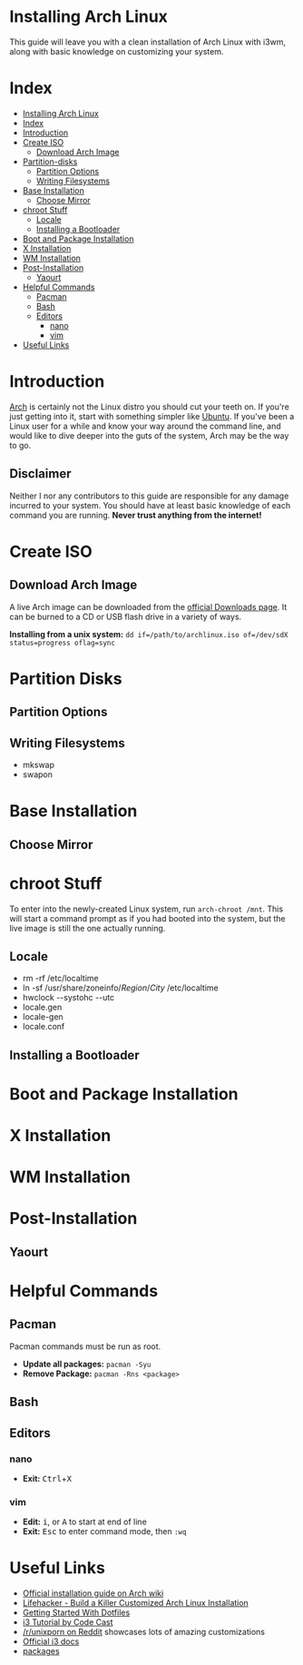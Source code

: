 # Installing Arch Linux
This guide will leave you with a clean installation of Arch Linux with i3wm,
along with basic knowledge on customizing your system.

# Index

  - [Installing Arch Linux](#installing-arch-linux)
  - [Index](#index)
  - [Introduction](#introduction)
  - [Create ISO](#create-iso)
    - [Download Arch Image](#download-arch-image)
  - [Partition-disks](#partition-disks)
    - [Partition Options](#partition-options)
    - [Writing Filesystems](#writing-filesystems)
  - [Base Installation](#base-installation)
    - [Choose Mirror](#choose-mirror)
  - [chroot Stuff](#chroot-stuff)
    - [Locale](#locale)
    - [Installing a Bootloader](#installing-a-bootloader)
  - [Boot and Package Installation](#boot-and-package-installation)
  - [X Installation](#x-installation)
  - [WM Installation](#wm-installation)
  - [Post-Installation](#post-installation)
    - [Yaourt](#yaourt)
  - [Helpful Commands](#helpful-commands)
    - [Pacman](#pacman)
    - [Bash](#bash)
    - [Editors](#editors)
      - [nano](#nano)
      - [vim](#vim)
  - [Useful Links](#useful-links)


# Introduction
[Arch](#) is certainly not the Linux distro you should cut your teeth on. If you're
just getting into it, start with something simpler like [Ubuntu](#). If you've been a Linux
user for a while and know your way around the command line, and would like to dive
deeper into the guts of the system, Arch may be the way to go.

## Disclaimer
Neither I nor any contributors to this guide are responsible for any damage incurred to your system.
You should have at least basic knowledge of each command you are running.
**Never trust anything from the internet!**


# Create ISO

## Download Arch Image
A live Arch image can be downloaded from the [official Downloads page](https://www.archlinux.org/download/).
It can be burned to a CD or USB flash drive in a variety of ways.

**Installing from a unix system:** `dd if=/path/to/archlinux.iso of=/dev/sdX status=progress oflag=sync`

# Partition Disks

## Partition Options

## Writing Filesystems

* mkswap
* swapon

# Base Installation

## Choose Mirror


# chroot Stuff
To enter into the newly-created Linux system, run `arch-chroot /mnt`.
This will start a command prompt as if you had booted into the system,
but the live image is still the one actually running.

## Locale

* rm -rf /etc/localtime
* ln -sf /usr/share/zoneinfo/*Region*/*City* /etc/localtime
* hwclock --systohc --utc
* locale.gen
* locale-gen
* locale.conf

## Installing a Bootloader


# Boot and Package Installation


# X Installation


# WM Installation


# Post-Installation

## Yaourt


# Helpful Commands

## Pacman
Pacman commands must be run as root.

* **Update all packages:** `pacman -Syu`
* **Remove Package:** `pacman -Rns <package>`

## Bash

## Editors

### nano

* **Exit:** <kbd>Ctrl</kbd>+<kbd>X</kbd>

### vim

* **Edit:** <kbd>i</kbd>, or <kbd>A</kbd> to start at end of line
* **Exit:** <kbd>Esc</kbd> to enter command mode, then `:wq`


# Useful Links

* [Official installation guide on Arch wiki](https://wiki.archlinux.org/index.php/installation_guide)
* [Lifehacker - Build a Killer Customized Arch Linux Installation](https://lifehacker.com/5680453/build-a-killer-customized-arch-linux-installation-and-learn-all-about-linux-in-the-process)
* [Getting Started With Dotfiles](https://medium.com/@webprolific/getting-started-with-dotfiles-43c3602fd789)
* [i3 Tutorial by Code Cast](https://www.youtube.com/playlist?list=PL5ze0DjYv5DbCv9vNEzFmP6sU7ZmkGzcf)
* [/r/unixporn on Reddit](https://www.reddit.com/r/unixporn/) showcases lots of amazing customizations
* [Official i3 docs](https://i3wm.org/docs/)
* [packages](https://gist.github.com/ChrisTimperley/7f08117e7934122fb1d626fa6b725535)

